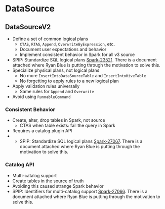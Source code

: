 # DataSource

## DataSourceV2

* Define a set of common logical plans
  * `CTAS`, `RTAS`, `Append`, `OverwriteByExpression`, etc.
  * Document user expectations and behavior
  * Implement consistent behavior in Spark for all v3 source
* SPIP: Standardize SQL logical plans [Spark-23521](https://issues.apache.org/jira/browse/SPARK-23521). There is a document attached where Ryan Blue is putting through the motivation to solve this.
* Specialize physical plans, not logical plans
  * No more `InsertIntoDataSourceTable` and `InsertIntoHiveTable`
  * No forgetting to apply rules to a new logical plan
* Apply validation rules universally
  * Same rules for `Append` and `Overwrite`
* Avoid using `RunnableCommand`

### Consistent Behavior

* Create, alter, drop tables in Spark, not source
  * CTAS when table exists: fail the query in Spark
* Requires a catalog plugin API
* * SPIP: Standardize SQL logical plans [Spark-27067](https://issues.apache.org/jira/browse/SPARK-27067). There is a document attached where Ryan Blue is putting through the motivation to solve this.

### Catalog API

* Multi-catalog support
* Create tables in the source of truth
* Avoiding this caused strange Spark behavior
* SPIP: Identifiers for multi-catalog support [Spark-27066](https://issues.apache.org/jira/browse/SPARK-27066). There is a document attached where Ryan Blue is putting through the motivation to solve this.
